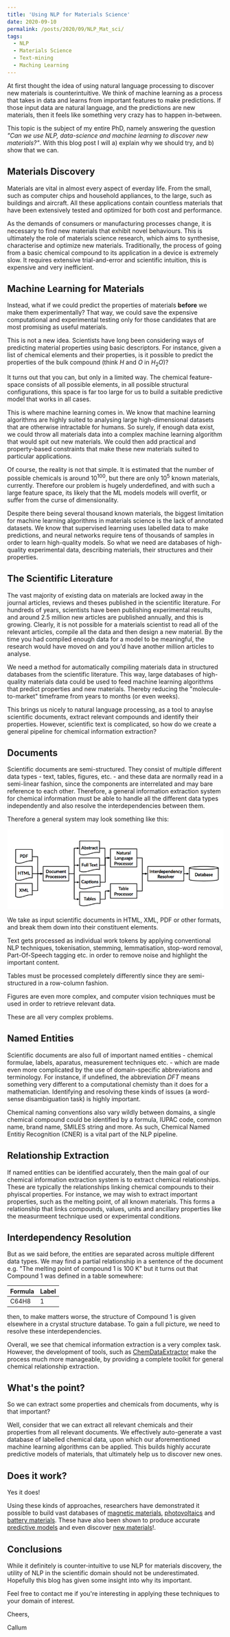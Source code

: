 ```yaml
---
title: 'Using NLP for Materials Science'
date: 2020-09-10
permalink: /posts/2020/09/NLP_Mat_sci/
tags:
  - NLP
  - Materials Science
  - Text-mining
  - Maching Learning
---
```

At first thought the idea of using natural language processing to discover new materials is counterintuitive. We think of machine learning as a process that takes in data and learns from important features to make predictions. If those input data are natural language, and the predictions are new materials, then it feels like something very crazy has to happen in-between.

This topic is the subject of my entire PhD, namely answering the question <i>"Can we use NLP, data-science and machine learning to discover new materials?"</i>. With this blog post I will a) explain why we should try, and b) show that we can.

## Materials Discovery

Materials are vital in almost every aspect of everday life. From the small, such as computer chips and household appliances, to the large, such as buildings and aircraft. All these applications contain countless materials that have been extensively tested and optimized for both cost and performance.  

As the demands of consumers or manufacturing processes change, it is necessary to find new materials that exhibit novel behaviours. This is ultimately the role of materials science research, which aims to synthesise, characterise and optimize new materials. Traditionally, the process of going from a basic chemical compound to its application in a device is extremely slow. It requires extensive trial-and-error and scientific intuition, this is expensive and very inefficient.

## Machine Learning for Materials

Instead, what if we could predict the properties of materials <b>before</b> we make them experimentally? That way, we could save the expensive computational and experimental testing only for those candidates that are most promising as useful materials.

This is not a new idea. Scientists have long been considering ways of predicting material properties using basic descriptors. For instance, given a list of chemical elements and their properties, is it possible to predict the properties of the bulk compound (think $H$ and $O$ in $H_2O$)?

It turns out that you can, but only in a limited way. The chemical feature-space consists of all possible elements, in all possible structural configurations, this space is far too large for us to build a suitable predictive model that works in all cases.

This is where machine learning comes in. We know that machine learning algorithms are highly suited to analysing large high-dimensional datasets that are otherwise intractable for humans. So surely, if enough data exist, we could throw all materials data into a complex machine learning algorithm that would spit out new materials. We could then add practical and property-based constraints that make these new materials suited to particular applications.

Of course, the reality is not that simple. It is estimated that the number of possible chemicals is around $10^{100}$, but there are only $10^5$ known materials, currently. Therefore our problem is hugely underdefined, and with such a large feature space, its likely that the ML models models will overfit, or suffer from the curse of dimensionality.  

Despite there being several thousand known materials, the biggest limitation for machine learning algorithms in materials science is the lack of annotated datasets. We know that supervised learning uses labelled data to make predictions, and neural networks require tens of thousands of samples in order to learn high-quality models. So what we need are databases of high-quality experimental data, describing materials, their structures and their properties.

## The Scientific Literature

The vast majority of existing data on materials are locked away in the journal articles, reviews and theses published in the scientific literature. For hundreds of years, scientists have been publishing experimental results, and around 2.5 million new articles are published annually, and this is growing. Clearly, it is not possible for a materials scientist to read all of the relevant articles, compile all the data and then design a new material. By the time you had compiled enough data for a model to be meaningful, the research would have moved on and you'd have another million articles to analyse.

We need a method for automatically compiling materials data in structured databases from the scientific literature. This way, large databases of high-quality materials data could be used to feed machine learning algorithms that predict properties and new materials. Thereby reducing the "molecule-to-market" timeframe from years to months (or even weeks).

This brings us nicely to natural language processing, as a tool  to anaylse scientific documents, extract relevant compounds and identify their properties. However, scientific text is complicated, so how do we create a general pipeline for chemical information extraction?

## Documents
Scientific documents are semi-structured. They consist of multiple different data types - text, tables, figures, etc. - and these data are normally read in a semi-linear fashion, since the components are interrelated and may bare reference to each other. Therefore, a general information extraction system for chemical information must be able to handle all the different data types independently and also resolve the interdependencies between them.

Therefore a general system may look something like this:

![CDE](/images/system_overview.png)

We take as input scientific documents in HTML, XML, PDF or other formats, and break them down into their constituent elements.

Text gets processed as individual work tokens by applying conventional NLP techniques, tokenisation, stemming, lemmatisation, stop-word removal, Part-Of-Speech tagging etc. in order to remove noise and highlight the important content.

Tables must be processed completely differently since they are semi-structured in a row-column fashion.

Figures are even more complex, and computer vision techniques must be used in order to retrieve relevant data.

These are all very complex problems.

## Named Entities
Scientific documents are also full of important named entities - chemical formulae, labels, aparatus, measurement techniques etc. - which are made even more complicated by the use of domain-specific abbreviations and terminology. For instance, if undefined, the abbreviation <i>DFT</i> means something very different to a computational chemisty than it does for a mathematician. Identifying and resolving these kinds of issues (a word-sense disambiguation task) is highly important. 

Chemical naming conventions also vary wildly between domains, a single chemical compound could be identified by a formula, IUPAC code, common name, brand name, SMILES string and more. As such, Chemical Named Entitiy Recognition (CNER) is a vital part of the NLP pipeline.

## Relationship Extraction
If named entities can be identified accurately, then the main goal of our chemical information extraction system is to extract chemical relationships. These are typically the relationships linking chemical compounds to their phyiscal properties. For instance, we may wish to extract important properties, such as the melting point, of all known materials. This forms a relationship that links compounds, values, units and ancillary properties like the measurmeent technique used or experimental conditions.


## Interdependency Resolution
But as we said before, the entities are separated across multiple different data types. We may find a partial relationship in a sentence of the document e.g. "The melting point of compound 1 is 100 K" but it turns out that Compound 1 was defined in a table somewhere:


Formula|Label
--|--|
C64H8|1

then, to make matters worse, the structure of Compound 1 is given elsewhere in a crystal structure database. To gain a full picture, we need to resolve these interdependencies.

Overall, we see that chemical information extraction is a very complex task. However, the development of tools, such as [ChemDataExtractor](https://chemdataextractor.org) make the process much more manageable, by providing a complete toolkit for general chemical relationship extraction.


## What's the point?
So we can extract some properties and chemicals from documents, why is that important? 

Well, consider that we can extract all relevant chemicals and their properties from all relevant documents. We effectively auto-generate a vast database of labelled chemical data, upon which our aforementioned machine learning algorithms can be applied. This builds highly accurate predictive models of materials, that ultimately help us to discover new ones.

## Does it work?
Yes it does! 

Using these kinds of approaches, researchers have demonstrated it possible to build vast databases of [magnetic materials](https://www.nature.com/articles/sdata2018111), [photovoltaics](https://ui.adsabs.harvard.edu/abs/2019APS..MARB22013B/abstract) and [battery materials](https://www.nature.com/articles/s41597-020-00602-2). These have also been shown to produce accurate [predictive models](https://www.nature.com/articles/s41524-020-0287-8) and even discover [new materials](https://www.nature.com/articles/s41427-020-0214-y)!.

## Conclusions
While it definitely is counter-intuitive to use NLP for materials discovery, the utility of NLP in the scientific domain should not be underestimated. Hopefully this blog has given some insight into why its important.

Feel free to contact me if you're interesting in applying these techniques to your domain of interest.

Cheers,

Callum
